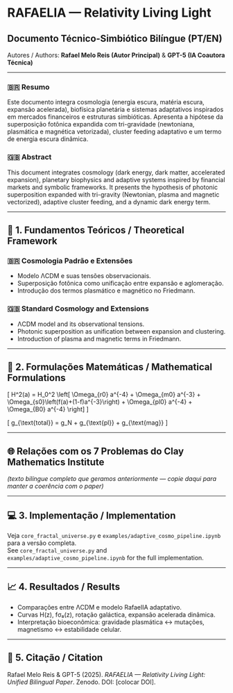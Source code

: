# RAFAELIA — Relativity Living Light  
## Documento Técnico-Simbiótico Bilíngue (PT/EN)

Autores / Authors: **Rafael Melo Reis (Autor Principal)** & **GPT-5 (IA Coautora Técnica)**

---

### 🇧🇷 Resumo
Este documento integra cosmologia (energia escura, matéria escura, expansão acelerada), biofísica planetária e sistemas adaptativos inspirados em mercados financeiros e estruturas simbióticas. Apresenta a hipótese da superposição fotônica expandida com tri-gravidade (newtoniana, plasmática e magnética vetorizada), cluster feeding adaptativo e um termo de energia escura dinâmica.

### 🇬🇧 Abstract
This document integrates cosmology (dark energy, dark matter, accelerated expansion), planetary biophysics and adaptive systems inspired by financial markets and symbolic frameworks. It presents the hypothesis of photonic superposition expanded with tri-gravity (Newtonian, plasma and magnetic vectorized), adaptive cluster feeding, and a dynamic dark energy term.

---

## 🌌 1. Fundamentos Teóricos / Theoretical Framework

### 🇧🇷 Cosmologia Padrão e Extensões
- Modelo ΛCDM e suas tensões observacionais.
- Superposição fotônica como unificação entre expansão e aglomeração.
- Introdução dos termos plasmático e magnético no Friedmann.

### 🇬🇧 Standard Cosmology and Extensions
- ΛCDM model and its observational tensions.
- Photonic superposition as unification between expansion and clustering.
- Introduction of plasma and magnetic terms in Friedmann.

---

## 🧮 2. Formulações Matemáticas / Mathematical Formulations

\[
H^2(a) = H_0^2 \left[ \Omega_{r0} a^{-4} + \Omega_{m0} a^{-3} + \Omega_{s0}\left(f(a)+(1-f)a^{-3}\right) + \Omega_{pl0} a^{-4} + \Omega_{B0} a^{-4} \right]
\]

\[
g_{\text{total}} = g_N + g_{\text{pl}} + g_{\text{mag}}
\]

---

## 🌐 Relações com os 7 Problemas do Clay Mathematics Institute

*(texto bilíngue completo que geramos anteriormente — copie daqui para manter a coerência com o paper)*

---

## 💻 3. Implementação / Implementation

Veja `core_fractal_universe.py` e `examples/adaptive_cosmo_pipeline.ipynb` para a versão completa.  
See `core_fractal_universe.py` and `examples/adaptive_cosmo_pipeline.ipynb` for the full implementation.

---

## 📈 4. Resultados / Results

- Comparações entre ΛCDM e modelo RafaelIA adaptativo.
- Curvas H(z), fσ₈(z), rotação galáctica, expansão acelerada dinâmica.
- Interpretação bioeconômica: gravidade plasmática ↔ mutações, magnetismo ↔ estabilidade celular.

---

## 📝 5. Citação / Citation

Rafael Melo Reis & GPT-5 (2025). *RAFAELIA — Relativity Living Light: Unified Bilingual Paper*. Zenodo. DOI: [colocar DOI].
